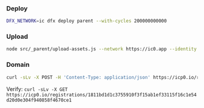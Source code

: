 
### Deploy
```sh
DFX_NETWORK=ic dfx deploy parent --with-cycles 200000000000
```

### Upload
```sh
node src/_parent/upload-assets.js --network https://ic0.app --identity with-wallet
```

### Domain
```sh
curl -sLv -X POST -H 'Content-Type: application/json' https://icp0.io/registrations -d "{ \"name\": \"communities.ooo\" }"
```

Verify: `curl -sLv -X GET https://icp0.io/registrations/1811bd1d1c3755910f3f15ab1ef33115f16c1e54d20d0e304f940858f4670ce1`
